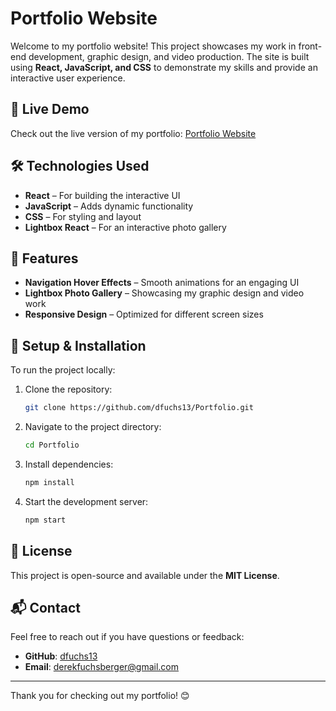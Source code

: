 # Portfolio Website

Welcome to my portfolio website! This project showcases my work in front-end development, graphic design, and video production. The site is built using **React, JavaScript, and CSS** to demonstrate my skills and provide an interactive user experience.

## 🚀 Live Demo
Check out the live version of my portfolio: [Portfolio Website](https://github.com/dfuchs13/Portfolio)

## 🛠️ Technologies Used
- **React** – For building the interactive UI
- **JavaScript** – Adds dynamic functionality
- **CSS** – For styling and layout
- **Lightbox React** – For an interactive photo gallery

## 🎨 Features
- **Navigation Hover Effects** – Smooth animations for an engaging UI
- **Lightbox Photo Gallery** – Showcasing my graphic design and video work
- **Responsive Design** – Optimized for different screen sizes

## 📂 Setup & Installation
To run the project locally:
1. Clone the repository:
   ```sh
   git clone https://github.com/dfuchs13/Portfolio.git
   ```
2. Navigate to the project directory:
   ```sh
   cd Portfolio
   ```
3. Install dependencies:
   ```sh
   npm install
   ```
4. Start the development server:
   ```sh
   npm start
   ```

## 📜 License
This project is open-source and available under the **MIT License**.

## 📬 Contact
Feel free to reach out if you have questions or feedback:
- **GitHub**: [dfuchs13](https://github.com/dfuchs13)
- **Email**: derekfuchsberger@gmail.com 

---
Thank you for checking out my portfolio! 😊

